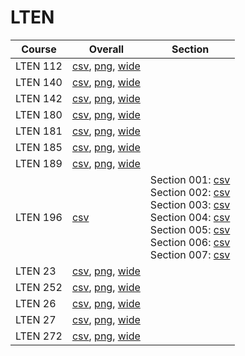 # LTEN

| Course | Overall | Section |
| ------ | ------- | ------- |
| LTEN 112 | [csv](https://github.com/UCSD-Historical-Enrollment-Data/2025Winter/blob/main/overall/LTEN%20112.csv), [png](https://raw.githubusercontent.com/UCSD-Historical-Enrollment-Data/2025Winter/main/plot_overall/LTEN%20112.png), [wide](https://raw.githubusercontent.com/UCSD-Historical-Enrollment-Data/2025Winter/main/plot_overall_wide/LTEN%20112.png) |  |
| LTEN 140 | [csv](https://github.com/UCSD-Historical-Enrollment-Data/2025Winter/blob/main/overall/LTEN%20140.csv), [png](https://raw.githubusercontent.com/UCSD-Historical-Enrollment-Data/2025Winter/main/plot_overall/LTEN%20140.png), [wide](https://raw.githubusercontent.com/UCSD-Historical-Enrollment-Data/2025Winter/main/plot_overall_wide/LTEN%20140.png) |  |
| LTEN 142 | [csv](https://github.com/UCSD-Historical-Enrollment-Data/2025Winter/blob/main/overall/LTEN%20142.csv), [png](https://raw.githubusercontent.com/UCSD-Historical-Enrollment-Data/2025Winter/main/plot_overall/LTEN%20142.png), [wide](https://raw.githubusercontent.com/UCSD-Historical-Enrollment-Data/2025Winter/main/plot_overall_wide/LTEN%20142.png) |  |
| LTEN 180 | [csv](https://github.com/UCSD-Historical-Enrollment-Data/2025Winter/blob/main/overall/LTEN%20180.csv), [png](https://raw.githubusercontent.com/UCSD-Historical-Enrollment-Data/2025Winter/main/plot_overall/LTEN%20180.png), [wide](https://raw.githubusercontent.com/UCSD-Historical-Enrollment-Data/2025Winter/main/plot_overall_wide/LTEN%20180.png) |  |
| LTEN 181 | [csv](https://github.com/UCSD-Historical-Enrollment-Data/2025Winter/blob/main/overall/LTEN%20181.csv), [png](https://raw.githubusercontent.com/UCSD-Historical-Enrollment-Data/2025Winter/main/plot_overall/LTEN%20181.png), [wide](https://raw.githubusercontent.com/UCSD-Historical-Enrollment-Data/2025Winter/main/plot_overall_wide/LTEN%20181.png) |  |
| LTEN 185 | [csv](https://github.com/UCSD-Historical-Enrollment-Data/2025Winter/blob/main/overall/LTEN%20185.csv), [png](https://raw.githubusercontent.com/UCSD-Historical-Enrollment-Data/2025Winter/main/plot_overall/LTEN%20185.png), [wide](https://raw.githubusercontent.com/UCSD-Historical-Enrollment-Data/2025Winter/main/plot_overall_wide/LTEN%20185.png) |  |
| LTEN 189 | [csv](https://github.com/UCSD-Historical-Enrollment-Data/2025Winter/blob/main/overall/LTEN%20189.csv), [png](https://raw.githubusercontent.com/UCSD-Historical-Enrollment-Data/2025Winter/main/plot_overall/LTEN%20189.png), [wide](https://raw.githubusercontent.com/UCSD-Historical-Enrollment-Data/2025Winter/main/plot_overall_wide/LTEN%20189.png) |  |
| LTEN 196 | [csv](https://github.com/UCSD-Historical-Enrollment-Data/2025Winter/blob/main/overall/LTEN%20196.csv) | Section 001: [csv](https://github.com/UCSD-Historical-Enrollment-Data/2025Winter/blob/main/section/LTEN%20196_001.csv)<br>Section 002: [csv](https://github.com/UCSD-Historical-Enrollment-Data/2025Winter/blob/main/section/LTEN%20196_002.csv)<br>Section 003: [csv](https://github.com/UCSD-Historical-Enrollment-Data/2025Winter/blob/main/section/LTEN%20196_003.csv)<br>Section 004: [csv](https://github.com/UCSD-Historical-Enrollment-Data/2025Winter/blob/main/section/LTEN%20196_004.csv)<br>Section 005: [csv](https://github.com/UCSD-Historical-Enrollment-Data/2025Winter/blob/main/section/LTEN%20196_005.csv)<br>Section 006: [csv](https://github.com/UCSD-Historical-Enrollment-Data/2025Winter/blob/main/section/LTEN%20196_006.csv)<br>Section 007: [csv](https://github.com/UCSD-Historical-Enrollment-Data/2025Winter/blob/main/section/LTEN%20196_007.csv) |
| LTEN 23 | [csv](https://github.com/UCSD-Historical-Enrollment-Data/2025Winter/blob/main/overall/LTEN%2023.csv), [png](https://raw.githubusercontent.com/UCSD-Historical-Enrollment-Data/2025Winter/main/plot_overall/LTEN%2023.png), [wide](https://raw.githubusercontent.com/UCSD-Historical-Enrollment-Data/2025Winter/main/plot_overall_wide/LTEN%2023.png) |  |
| LTEN 252 | [csv](https://github.com/UCSD-Historical-Enrollment-Data/2025Winter/blob/main/overall/LTEN%20252.csv), [png](https://raw.githubusercontent.com/UCSD-Historical-Enrollment-Data/2025Winter/main/plot_overall/LTEN%20252.png), [wide](https://raw.githubusercontent.com/UCSD-Historical-Enrollment-Data/2025Winter/main/plot_overall_wide/LTEN%20252.png) |  |
| LTEN 26 | [csv](https://github.com/UCSD-Historical-Enrollment-Data/2025Winter/blob/main/overall/LTEN%2026.csv), [png](https://raw.githubusercontent.com/UCSD-Historical-Enrollment-Data/2025Winter/main/plot_overall/LTEN%2026.png), [wide](https://raw.githubusercontent.com/UCSD-Historical-Enrollment-Data/2025Winter/main/plot_overall_wide/LTEN%2026.png) |  |
| LTEN 27 | [csv](https://github.com/UCSD-Historical-Enrollment-Data/2025Winter/blob/main/overall/LTEN%2027.csv), [png](https://raw.githubusercontent.com/UCSD-Historical-Enrollment-Data/2025Winter/main/plot_overall/LTEN%2027.png), [wide](https://raw.githubusercontent.com/UCSD-Historical-Enrollment-Data/2025Winter/main/plot_overall_wide/LTEN%2027.png) |  |
| LTEN 272 | [csv](https://github.com/UCSD-Historical-Enrollment-Data/2025Winter/blob/main/overall/LTEN%20272.csv), [png](https://raw.githubusercontent.com/UCSD-Historical-Enrollment-Data/2025Winter/main/plot_overall/LTEN%20272.png), [wide](https://raw.githubusercontent.com/UCSD-Historical-Enrollment-Data/2025Winter/main/plot_overall_wide/LTEN%20272.png) |  |
